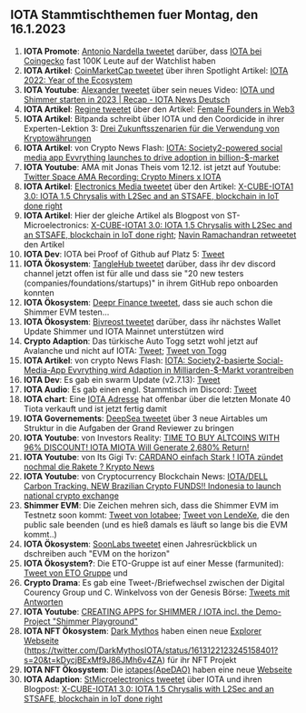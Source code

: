 ## IOTA Stammtischthemen fuer Montag, den 16.1.2023

1. **IOTA Promote**: [Antonio Nardella tweetet](https://twitter.com/antonionardella/status/1612392235232030722?s=20&t=BTWB4TNFQ8xzk0Uiu_GF7g) darüber, dass [IOTA bei Coingecko](https://www.coingecko.com/en/coins/iota) fast 100K Leute auf der Watchlist haben
2. **IOTA Artikel**: [CoinMarketCap tweetet](https://twitter.com/CoinMarketCap/status/1612713354337943554?s=20&t=BTWB4TNFQ8xzk0Uiu_GF7g) über ihren Spotlight Artikel: [IOTA 2022: Year of the Ecosystem](https://coinmarketcap.com/community/articles/63b6a619122d9f2790aadc0d)
3. **IOTA Youtube**: [Alexander tweetet](https://twitter.com/shortaktien/status/1612467688609091585?s=20&t=BTWB4TNFQ8xzk0Uiu_GF7g) über sein neues Video: [IOTA und Shimmer starten in 2023 | Recap - IOTA News Deutsch](https://www.youtube.com/watch?v=nYtEjTQLEXA)
4. **IOTA Artikel**: [Regine tweetet](https://twitter.com/Energine/status/1612495781121908742?s=20&t=BTWB4TNFQ8xzk0Uiu_GF7g) über den Artikel: [Female Founders in Web3](https://blockchain.digital-bb.de/en/female-founders-in-web3)
5. **IOTA Artikel**: Bitpanda schreibt über IOTA und den Coordicide in ihrer Experten-Lektion 3: [Drei Zukunftsszenarien für die Verwendung von Kryptowährungen](https://www.bitpanda.com/academy/de/lektionen/drei-zukunftsszenarien-fur-die-verwendung-von-kryptowahrungen/)
6. **IOTA Artikel**: von Crypto News Flash: [IOTA: Society2-powered social media app Evvrything launches to drive adoption in billion-$-market](https://www.crypto-news-flash.com/iota-society2-powered-social-media-app-evvrything-launches-to-drive-adoption-in-billion-market/)
7. **IOTA Youtube**: AMA mit Jonas Theis vom 12.12. ist jetzt auf Youtube: [Twitter Space AMA Recording: Crypto Miners x IOTA](https://www.youtube.com/watch?v=tmQWNKO1k4o)
8. **IOTA Artikel**: [Electronics Media tweetet](https://twitter.com/electronics_med/status/1612719660201566209?s=20&t=r02r21sq5gmZpM_SQeTBsQ) über den Artikel: [X-CUBE-IOTA1 3.0: IOTA 1.5 Chrysalis with L2Sec and an STSAFE, blockchain in IoT done right](https://www.electronicsmedia.info/2023/01/10/x-cube-iota1-3-0-iota-1-5-chrysalis-with-l2sec-and-an-stsafe-blockchain-in-iot-done-right/)
9. **IOTA Artikel**: Hier der gleiche Artikel als Blogpost von ST-Microelectronics: [X-CUBE-IOTA1 3.0: IOTA 1.5 Chrysalis with L2Sec and an STSAFE, blockchain in IoT done right](https://blog.st.com/iota/); [Navin Ramachandran retweetet](https://twitter.com/navinram999/status/1612753469685006337?s=20&t=r02r21sq5gmZpM_SQeTBsQ) den Artikel
10. **IOTA Dev**: IOTA bei Proof of Github auf Platz 5: [Tweet](https://twitter.com/ProofofGitHub/status/1612720916286377985?s=20&t=r02r21sq5gmZpM_SQeTBsQ)
11. **IOTA Ökosystem**: [TangleHub tweetet](https://twitter.com/Tanglehub_eu/status/1612769938074116098?s=20&t=r02r21sq5gmZpM_SQeTBsQ) darüber, dass ihr dev discord channel jetzt offen ist für alle und dass sie "20 new testers (companies/foundations/startups)" in ihrem GitHub repo onboarden konnten
12. **IOTA Ökosystem**: [Deepr Finance tweetet](https://twitter.com/DeeprFinance/status/1612801148133548032?s=20&t=j0-mVcs1aHeiybQcj81B0w), dass sie auch schon die Shimmer EVM testen...
13. **IOTA Ökosystem**: [Bivreost tweetet](https://twitter.com/bivreost/status/1612870701089693696?s=20&t=HiXdUCmUnyQD0B7HCquNFg) darüber, dass ihr nächstes Wallet Update Shimmer und IOTA Mainnet unterstützen wird
14. **Crypto Adaption**: Das türkische Auto Togg setzt wohl jetzt auf Avalanche und nicht auf IOTA: [Tweet](https://twitter.com/moonbaklava/status/1612851349682622464?s=20&t=HiXdUCmUnyQD0B7HCquNFg); [Tweet von Togg](https://twitter.com/Togg2022/status/1612722703798046721?s=20&t=HiXdUCmUnyQD0B7HCquNFg)
15. **IOTA Artikel**: von crypto News Flash: [IOTA: Society2-basierte Social-Media-App Evvrything wird Adaption in Milliarden-$-Markt vorantreiben](https://www.crypto-news-flash.com/de/iota-society2-basierte-social-media-app-evvrything-wird-adaption-in-milliarden-markt-vorantreiben/#)
16. **IOTA Dev**: Es gab ein swarm Update (v2.7.13): [Tweet](https://twitter.com/tanglebay/status/1612950837403471872?s=20&t=kDycjBExMf9J86JMh6v4ZA)
17. **IOTA Audio**: Es gab einen engl. Stammtisch im Discord: [Tweet](https://twitter.com/Deep_Sea_Iotan/status/1612845898219806722?s=20&t=kDycjBExMf9J86JMh6v4ZA)
18. **IOTA chart**: Eine [IOTA Adresse](https://thetangle.org/address/iota1qqk3ncqdghex02tpnmsl3fwq4qstcl0wgurqc8ru4cdungwq696jk8htadc) hat offenbar über die letzten Monate 40 Tiota verkauft und ist jetzt fertig damit
19. **IOTA Governements**: [DeepSea tweetet](https://twitter.com/Deep_Sea_Iotan/status/1612864216834215936?s=20&t=kDycjBExMf9J86JMh6v4ZA) über 3 neue Airtables um Struktur in die Aufgaben der Grand Reviewer zu bringen
20. **IOTA Youtube**: von Investors Reality: [TIME TO BUY ALTCOINS WITH 96% DISCOUNT! IOTA MIOTA Will Generate 2,680% Return!](https://www.youtube.com/watch?v=U0r5y2bri80)
21. **IOTA Youtube**: von Its Gigi Tv: [CARDANO einfach Stark ! IOTA zündet nochmal die Rakete ? Krypto News](https://www.youtube.com/watch?v=OFkVAfMMXmU)
22. **IOTA Youtube**: von Cryptocurrency Blockchain News: [IOTA/DELL Carbon Tracking. NEW Brazilian Crypto FUNDS!! Indonesia to launch national crypto exchange](https://www.youtube.com/watch?v=0Zb7TM5g4JU)
23. **Shimmer EVM**: Die Zeichen mehren sich, dass die Shimmer EVM im Testnetz soon kommt: [Tweet von Iotabee](https://twitter.com/iotabee/status/1613080500490600450?s=20&t=j4L7-YtdYMNCfBnJVtYeoA); [Tweet von LendeXe](https://twitter.com/LendeXeFinance/status/1612901369882484768?s=20&t=j4L7-YtdYMNCfBnJVtYeoA), die den public sale beenden (und es hieß damals es läuft so lange bis die EVM kommt..)
24. **IOTA Ökosystem**: [SoonLabs tweetet](https://twitter.com/soon_labs/status/1613059246966571014?s=20&t=j4L7-YtdYMNCfBnJVtYeoA) einen Jahresrückblick un dschreiben auch "EVM on the horizon"
25. **IOTA Ökosystem?**: Die ETO-Gruppe ist auf einer Messe (farmunited): [Tweet von ETO Gruppe](https://twitter.com/EtoGruppe/status/1613056364128903170?s=20&t=j4L7-YtdYMNCfBnJVtYeoA) und 
26. **Crypto Drama**: Es gab eine Tweet-/Briefwechsel zwischen der Digital Courency Group und C. Winkelvoss von der Genesis Börse: [Tweets mit Antworten](https://twitter.com/cameron/status/1612806661508567042?s=20&t=kDycjBExMf9J86JMh6v4ZA)
27. **IOTA Youtube**: [CREATING APPS for SHIMMER / IOTA incl. the Demo-Project "Shimmer Playground"](https://www.youtube.com/watch?app=desktop&v=YUZOR5JXSJA)
28. **IOTA NFT Ökosystem**: [Dark Mythos](https://twitter.com/DarkMythosIOTA) haben einen neue [Explorer Webseite](https://explorer.dark-mythos.com/) (https://twitter.com/DarkMythosIOTA/status/1613122123245158401?s=20&t=kDycjBExMf9J86JMh6v4ZA) für ihr NFT Projekt
29. **IOTA NFT Ökosystem**: Die [iotapes(ApeDAO)](https://twitter.com/iotapes) haben eine neue [Webseite](http://apedao.finance:8080/#/)
30. **IOTA Adaption**: [StMicroelectronics tweetet](https://twitter.com/ST_World/status/1613131865875005441?s=20&t=kDycjBExMf9J86JMh6v4ZA) über IOTA und ihren Blogpost: [X-CUBE-IOTA1 3.0: IOTA 1.5 Chrysalis with L2Sec and an STSAFE, blockchain in IoT done right](https://blog.st.com/iota/)
